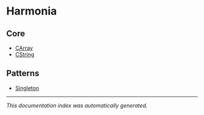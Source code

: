 # Harmonia

## Core
- [CArray](Core/CArray.md)
- [CString](Core/CString.md)

## Patterns
- [Singleton](Patterns/Singleton.md)

---

*This documentation index was automatically generated.*
